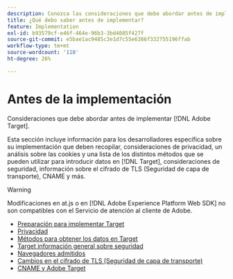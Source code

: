 ```yaml
---
description: Conozca las consideraciones que debe abordar antes de implementar [!DNL Adobe Target].
title: ¿Qué debo saber antes de implementar?
feature: Implementation
exl-id: b93579cf-e46f-464e-96b3-3bd4085f427f
source-git-commit: e5bae1ac9485c3e1d7c55e6386f332755196ffab
workflow-type: tm+mt
source-wordcount: '110'
ht-degree: 26%

---
```


# Antes de la implementación

Consideraciones que debe abordar antes de implementar [!DNL Adobe Target].

Esta sección incluye información para los desarrolladores específica sobre su implementación que deben recopilar, consideraciones de privacidad, un análisis sobre las cookies y una lista de los distintos métodos que se pueden utilizar para introducir datos en [!DNL Target], consideraciones de seguridad, información sobre el cifrado de TLS (Seguridad de capa de transporte), CNAME y más.

>[!WARNING]
>
>Modificaciones en at.js o en [!DNL Adobe Experience Platform Web SDK] no son compatibles con el Servicio de atención al cliente de Adobe.

- [Preparación para implementar Target](prepare-to-implement-target.md)
- [Privacidad](privacy/privacy.md)
- [Métodos para obtener los datos en Target](methods-to-get-data-into-target/methods-to-get-data-into-target.md)
- [Target información general sobre seguridad](target-security-overview.md)
- [Navegadores admitidos](supported-browsers.md)
- [Cambios en el cifrado de TLS (Seguridad de capa de transporte)](tls-transport-layer-security-encryption.md)
- [CNAME y Adobe Target](implement-cname-support-in-target.md)
